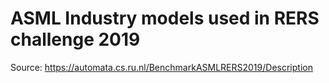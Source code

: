 # ASML Industry models used in RERS challenge 2019

Source: https://automata.cs.ru.nl/BenchmarkASMLRERS2019/Description